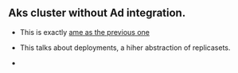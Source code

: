 ## Aks cluster without Ad integration.

- This is exactly [ame as the previous one](https://github.com/AvtsVivek/AzureAksTerraform/tree/main/iac/010080-kube-replica-sets) 

- This talks about deployments, a hiher abstraction of replicasets.

- 